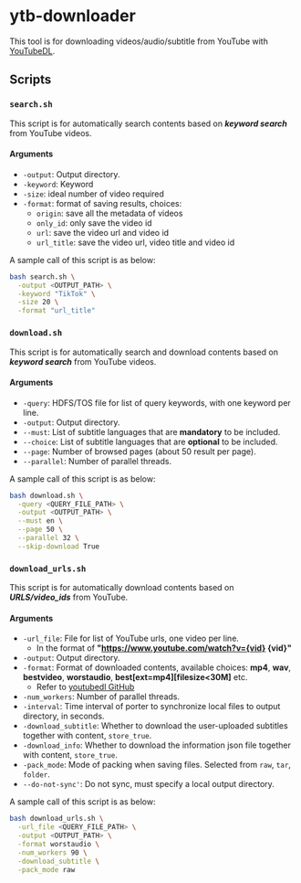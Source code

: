 # ytb-downloader

This tool is for downloading videos/audio/subtitle from YouTube with [YouTubeDL](https://github.com/ytdl-org/youtube-dl). 

## Scripts

### `search.sh`

This script is for automatically search contents based on ***keyword search*** from YouTube videos. 

#### Arguments

* `-output`: Output directory.
* `-keyword`: Keyword
* `-size`: ideal number of video required
* `-format`: format of saving results, choices:
  * `origin`: save all the metadata of videos
  * `only_id`: only save the video id 
  * `url`: save the video url and video id 
  * `url_title`: save the video url, video title and video id

A sample call of this script is as below: 
```bash
bash search.sh \
  -output <OUTPUT_PATH> \
  -keyword "TikTok" \
  -size 20 \
  -format "url_title"
```


### `download.sh`

This script is for automatically search and download contents based on ***keyword search*** from YouTube videos. 

#### Arguments

* `-query`: HDFS/TOS file for list of query keywords, with one keyword per line. 
* `-output`: Output directory.
* `--must`: List of subtitle languages that are **mandatory** to be included. 
* `--choice`: List of subtitle languages that are **optional** to be included. 
* `--page`: Number of browsed pages (about 50 result per page). 
* `--parallel`: Number of parallel threads. 

A sample call of this script is as below: 
```bash
bash download.sh \
  -query <QUERY_FILE_PATH> \
  -output <OUTPUT_PATH> \
  --must en \
  --page 50 \
  --parallel 32 \
  --skip-download True
```


### `download_urls.sh`

This script is for automatically download contents based on ***URLS/video_ids*** from YouTube. 

#### Arguments

* `-url_file`: File for list of YouTube urls, one video per line.
  * In the format of **"https://www.youtube.com/watch?v={vid} {vid}"**
* `-output`: Output directory.
* `-format`: Format of downloaded contents, available choices: **mp4**, **wav**, **bestvideo**, **worstaudio**, **best[ext=mp4][filesize<30M]** etc. 
  * Refer to [youtubedl GitHub](https://github.com/ytdl-org/youtube-dl#format-selection)
* `-num_workers`: Number of parallel threads. 
* `-interval`: Time interval of porter to synchronize local files to output directory, in seconds.
* `-download_subtitle`: Whether to download the user-uploaded subtitles together with content, `store_true`.
* `-download_info`: Whether to download the information json file together with content, `store_true`.
* `-pack_mode`: Mode of packing when saving files. Selected from `raw`, `tar`, `folder`.
* `--do-not-sync'`: Do not sync, must specify a local output directory.

A sample call of this script is as below: 
```bash
bash download_urls.sh \
  -url_file <QUERY_FILE_PATH> \
  -output <OUTPUT_PATH> \
  -format worstaudio \
  -num_workers 90 \
  -download_subtitle \
  -pack_mode raw
```



